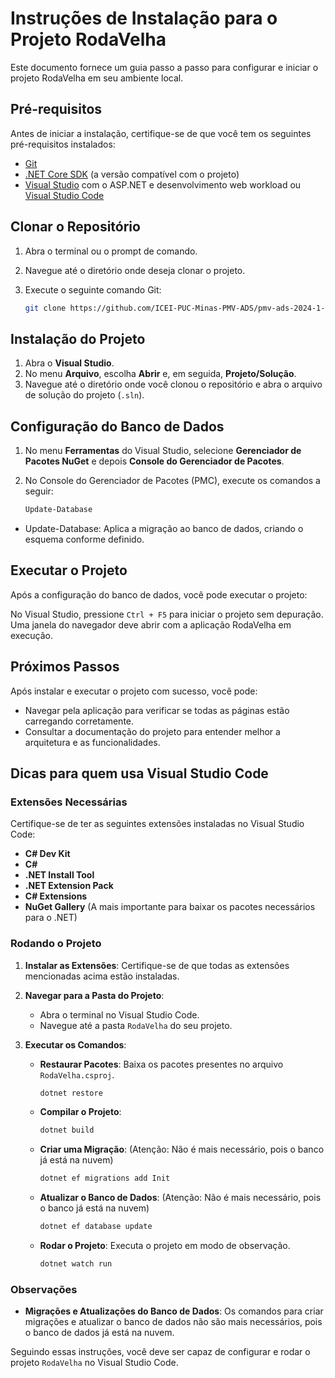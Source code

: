 # Instruções de Instalação para o Projeto RodaVelha

Este documento fornece um guia passo a passo para configurar e iniciar o projeto RodaVelha em seu ambiente local.

## Pré-requisitos

Antes de iniciar a instalação, certifique-se de que você tem os seguintes pré-requisitos instalados:

- [Git](https://git-scm.com/downloads)
- [.NET Core SDK](https://dotnet.microsoft.com/download) (a versão compatível com o projeto)
- [Visual Studio](https://visualstudio.microsoft.com/downloads/) com o ASP.NET e desenvolvimento web workload ou [Visual Studio Code](https://code.visualstudio.com/)

## Clonar o Repositório

1. Abra o terminal ou o prompt de comando.
2. Navegue até o diretório onde deseja clonar o projeto.
3. Execute o seguinte comando Git:

   ```bash
   git clone https://github.com/ICEI-PUC-Minas-PMV-ADS/pmv-ads-2024-1-e2-proj-int-t8-pmv-ads-2024-1-e2-roda-velha.git
   ```

## Instalação do Projeto

1. Abra o **Visual Studio**.
2. No menu **Arquivo**, escolha **Abrir** e, em seguida, **Projeto/Solução**.
3. Navegue até o diretório onde você clonou o repositório e abra o arquivo de solução do projeto (`.sln`).

## Configuração do Banco de Dados

1. No menu **Ferramentas** do Visual Studio, selecione **Gerenciador de Pacotes NuGet** e depois **Console do Gerenciador de Pacotes**.
2. No Console do Gerenciador de Pacotes (PMC), execute os comandos a seguir:

   ```powershell
   Update-Database
   ```

- Update-Database: Aplica a migração ao banco de dados, criando o esquema conforme definido.

## Executar o Projeto

Após a configuração do banco de dados, você pode executar o projeto:

No Visual Studio, pressione `Ctrl + F5` para iniciar o projeto sem depuração.
Uma janela do navegador deve abrir com a aplicação RodaVelha em execução.

## Próximos Passos

Após instalar e executar o projeto com sucesso, você pode:

- Navegar pela aplicação para verificar se todas as páginas estão carregando corretamente.
- Consultar a documentação do projeto para entender melhor a arquitetura e as funcionalidades.

## Dicas para quem usa Visual Studio Code

### Extensões Necessárias

Certifique-se de ter as seguintes extensões instaladas no Visual Studio Code:

- **C# Dev Kit**
- **C#**
- **.NET Install Tool**
- **.NET Extension Pack**
- **C# Extensions**
- **NuGet Gallery** (A mais importante para baixar os pacotes necessários para o .NET)

### Rodando o Projeto

1. **Instalar as Extensões**: Certifique-se de que todas as extensões mencionadas acima estão instaladas.

2. **Navegar para a Pasta do Projeto**:

   - Abra o terminal no Visual Studio Code.
   - Navegue até a pasta `RodaVelha` do seu projeto.

3. **Executar os Comandos**:
   - **Restaurar Pacotes**: Baixa os pacotes presentes no arquivo `RodaVelha.csproj`.
     ```bash
     dotnet restore
     ```
   - **Compilar o Projeto**:
     ```bash
     dotnet build
     ```
   - **Criar uma Migração**: (Atenção: Não é mais necessário, pois o banco já está na nuvem)
     ```bash
     dotnet ef migrations add Init
     ```
   - **Atualizar o Banco de Dados**: (Atenção: Não é mais necessário, pois o banco já está na nuvem)
     ```bash
     dotnet ef database update
     ```
   - **Rodar o Projeto**: Executa o projeto em modo de observação.
     ```bash
     dotnet watch run
     ```

### Observações

- **Migrações e Atualizações do Banco de Dados**: Os comandos para criar migrações e atualizar o banco de dados não são mais necessários, pois o banco de dados já está na nuvem.

Seguindo essas instruções, você deve ser capaz de configurar e rodar o projeto `RodaVelha` no Visual Studio Code.
